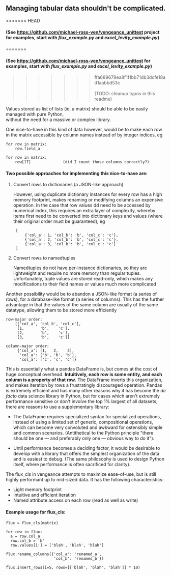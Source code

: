 ## Managing tabular data shouldn't be complicated.
<<<<<<< HEAD
#### (See https://github.com/michael-ross-ven/vengeance_unittest project for examples, start with *flux_example.py* and *excel_levity_example.py*)
=======
#### (See https://github.com/michael-ross-ven/vengeance_unittest for examples, start with *flux_example.py* and *excel_levity_example.py*)
>>>>>>> ffa689679ea8f1f1bb71db3dcfe18ad1aabbd53c
\
\
(TODO: cleanup typos in this readme)

Values stored as list of lists (ie, a matrix) should be able to be easily managed with pure Python,  
without the need for a massive or complex library.

One nice-to-have in this kind of data however, would be to make each row in the matrix accessible by column names instead 
of by integer indices, eg

    for row in matrix:
        row.field_a

    for row in matrix:
        row[17]              (did I count those columns correctly?)


#### Two possible approaches for implementing this nice-to-have are:

1) Convert rows to dictionaries (a JSON-like approach)

    However, using duplicate dictionary instances for every row has a high memory
    footprint, makes renaming or modifying columns an expensive operation. 
    In the case that row values dd need to be accessed by numerical index, this requires an extra layer of 
    complexity, whereby items first need to be converted into dictionary keys and values 
    (where their original order must be guaranteed), eg
    
        [
            {'col_a': 1, 'col_b': 'b', 'col_c': 'c'},
            {'col_a': 2, 'col_b': 'b', 'col_c': 'c'},
            {'col_a': 3, 'col_b': 'b', 'col_c': 'c'}
        ]

2) Convert rows to namedtuples

    Namedtuples do not have per-instance dictionaries, so they are
    lightweight and require no more memory than regular tuples.
    Unfortunately, tuple values are stored read-only, which makes 
    any modifications to their field names or values much more complicated

Another possibility would be to abandon a JSON-like format (a series of rows), 
for a database-like format (a series of columns). This has the further advantage 
in that the values of the same column are usually of the same datatype, allowing 
them to be stored more efficiently

    row-major order:
        [['col_a', 'col_b', 'col_c'],
         [1,       'b',    'c'],
         [2,       'b',    'c'],
         [3,       'b',    'c']]

    column-major order:
         {'col_a': [1,   2,    3],
          'col_a': ['b', 'b', 'b'],
          'col_a': ['c', 'c', 'c']}


This is essentially what a pandas DataFrame is, but comes at the cost of huge conceptual overhead.
**Intuitively, each row is some entity, and each column is a property of that row**.
The DataFrame inverts this organization, and makes iteration by rows a frustratingly 
discouraged operation. Pandas is extremely efficient and has many other reasons 
why it has become the *de facto* data science library in Python, but for cases which aren't extremely
performance sensitive or don't involve the top 1% largest of all datasets, there are reasons 
to use a supplementary library:

- The DataFrame requires specialized syntax for specialized operations, instead of using a limited set of generic, 
compositional operations, which can become very convoluted and awkward for ostensibly simple and common scenarios. 
(Antithetical to the Python principle "there should be one — and preferably only one — obvious way to do it").

- Until performance becomes a deciding factor, it would be desirable to develop with a library 
that offers the simplest organization of the data and is easiest to debug. (The same philosophy is used to design 
Python itself, where performance is often sacrificed for clarity).

The flux_cls in vengeance attempts to maximize ease-of-use, but is still highly performant up to mid-sized data.
It has the following characteristics:
- Light memory footprint
- Intuitive and efficient iteration
- Named attribute access on each row (read as well as write)


#### Example usage for flux_cls:
    flux = flux_cls(matrix)

    for row in flux:
      a = row.col_a
      row.col_b = 'b'
      row.values[1:] = ['blah', 'blah', 'blah']

    flux.rename_columns({'col_a': 'renamed_a',
                         'col_b': 'renamed_b'})

    flux.insert_rows(i=5, rows=[['blah', 'blah', 'blah']] * 10)

